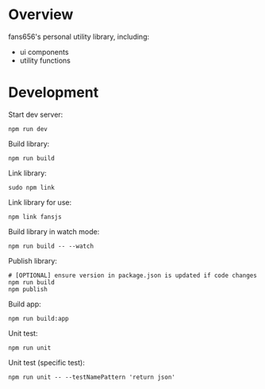# Overview

fans656's personal utility library, including:
- ui components
- utility functions

# Development

Start dev server:

    npm run dev

Build library:

    npm run build

Link library:

    sudo npm link

Link library for use:

    npm link fansjs

Build library in watch mode:

    npm run build -- --watch

Publish library:

    # [OPTIONAL] ensure version in package.json is updated if code changes
    npm run build
    npm publish

Build app:

    npm run build:app

Unit test:

    npm run unit

Unit test (specific test):

    npm run unit -- --testNamePattern 'return json'
